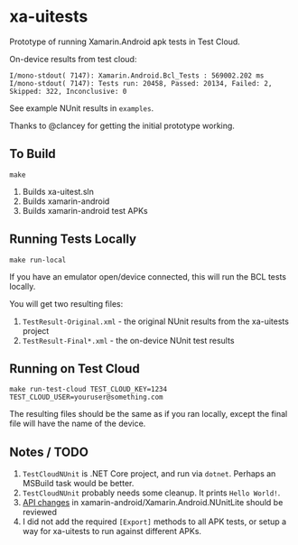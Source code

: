 # xa-uitests
Prototype of running Xamarin.Android apk tests in Test Cloud.

On-device results from test cloud:
```
I/mono-stdout( 7147): Xamarin.Android.Bcl_Tests : 569002.202 ms
I/mono-stdout( 7147): Tests run: 20458, Passed: 20134, Failed: 2, Skipped: 322, Inconclusive: 0
```
See example NUnit results in `examples`.

Thanks to @clancey for getting the initial prototype working.

## To Build

    make

1. Builds xa-uitest.sln
1. Builds xamarin-android
1. Builds xamarin-android test APKs

## Running Tests Locally

    make run-local

If you have an emulator open/device connected, this will run the BCL tests locally.

You will get two resulting files:

1. `TestResult-Original.xml` - the original NUnit results from the xa-uitests project
1. `TestResult-Final*.xml` - the on-device NUnit test results

## Running on Test Cloud

    make run-test-cloud TEST_CLOUD_KEY=1234 TEST_CLOUD_USER=youruser@something.com

The resulting files should be the same as if you ran locally, except the final file will have the name of the device.

## Notes / TODO

1. `TestCloudNUnit` is .NET Core project, and run via `dotnet`. Perhaps an MSBuild task would be better.
1. `TestCloudNUnit` probably needs some cleanup. It prints `Hello World!`.
1. [API changes](https://github.com/xamarin/xamarin-android/compare/master...jonathanpeppers:uitest-support) in xamarin-android/Xamarin.Android.NUnitLite should be reviewed
1. I did not add the required `[Export]` methods to all APK tests, or setup a way for xa-uitests to run against different APKs.
